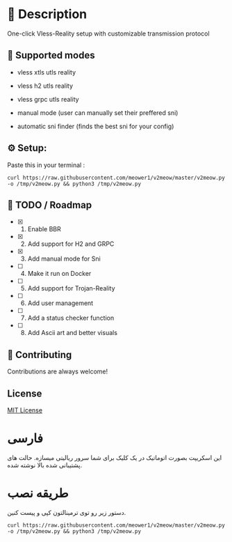# :star2: Description

One-click Vless-Reality setup with customizable transmission protocol 

## :eyes: Supported modes
- vless xtls utls reality

- vless h2 utls reality

- vless grpc utls reality

- manual mode (user can manually set their preffered sni)

- automatic sni finder (finds the best sni for your config)
## :gear: Setup:

Paste this in your terminal : 

` curl https://raw.githubusercontent.com/meower1/v2meow/master/v2meow.py -o /tmp/v2meow.py && python3 /tmp/v2meow.py `


<!-- Roadmap -->

## :compass: TODO / Roadmap

* [x] 1. Enable BBR
* [x] 2. Add support for H2 and GRPC
* [x] 3. Add manual mode for Sni
* [ ] 4. Make it run on Docker
* [ ] 5. Add support for Trojan-Reality
* [ ] 6. Add user management
* [ ] 7. Add a status checker function
* [ ] 8. Add Ascii art and better visuals

<!-- Contributing -->

## :wave: Contributing

Contributions are always welcome!

## License
[MIT License](LICENSE)

# فارسی 

این اسکریپت بصورت اتوماتیک در یک کلیک برای شما سرور ریالیتی میسازه. حالت های پشتیبانی شده بالا نوشته شده. 


# طریقه نصب 
دستور زیر رو توی ترمینالتون کپی و پیست کنین.

` curl https://raw.githubusercontent.com/meower1/v2meow/master/v2meow.py -o /tmp/v2meow.py && python3 /tmp/v2meow.py `




